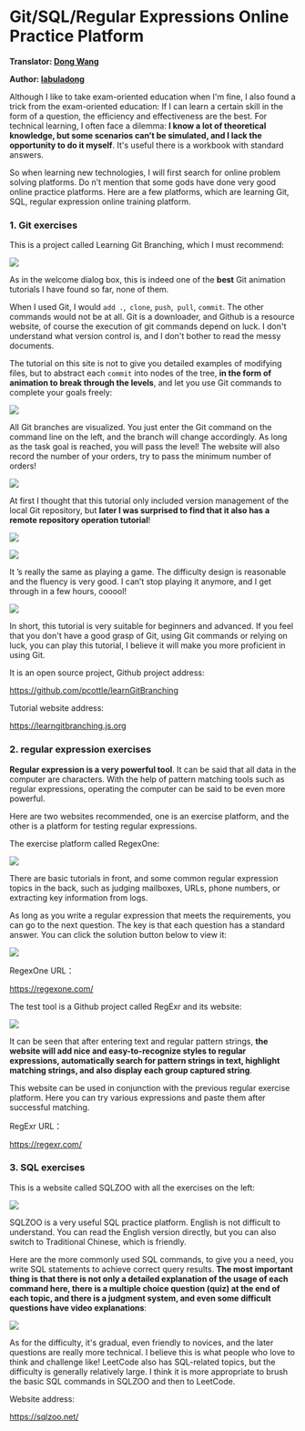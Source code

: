 # Git/SQL/Regular Expressions Online Practice Platform

**Translator: [Dong Wang](https://github.com/Coder2Programmer)**

**Author: [labuladong](https://github.com/labuladong)**

Although I like to take exam-oriented education when I'm fine, I also found a trick from the exam-oriented education: If I can learn a certain skill in the form of a question, the efficiency and effectiveness are the best. For technical learning, I often face a dilemma: **I know a lot of theoretical knowledge, but some scenarios can’t be simulated, and I lack the opportunity to do it myself**. It's useful there is a workbook with standard answers.

So when learning new technologies, I will first search for online problem solving platforms. Do n’t mention that some gods have done very good online practice platforms. Here are a few platforms, which are learning Git, SQL, regular expression online training platform.

### 1. Git exercises

This is a project called Learning Git Branching, which I must recommend:

![](../pictures/online/1_english.png)

As in the welcome dialog box, this is indeed one of the **best** Git animation tutorials I have found so far, none of them.

When I used Git, I would `add .`,` clone`, `push`,` pull`, `commit`. The other commands would not be at all. Git is a downloader, and Github is a resource website, of course the execution of git commands depend on luck. I don't understand what version control is, and I don't bother to read the messy documents.

The tutorial on this site is not to give you detailed examples of modifying files, but to abstract each `commit` into nodes of the tree, **in the form of animation to break through the levels**, and let you use Git commands to complete your goals freely:

![](../pictures/online/2_english.png)

All Git branches are visualized. You just enter the Git command on the command line on the left, and the branch will change accordingly. As long as the task goal is reached, you will pass the level! The website will also record the number of your orders, try to pass the minimum number of orders!

![](../pictures/online/3_english.png)

At first I thought that this tutorial only included version management of the local Git repository, but **later I was surprised to find that it also has a remote repository operation tutorial**!

![](../pictures/online/4_english.png)

![](../pictures/online/5_english.png)

It ’s really the same as playing a game. The difficulty design is reasonable and the fluency is very good. I can’t stop playing it anymore, and I get through in a few hours, cooool!

![](../pictures/online/6_english.png)

In short, this tutorial is very suitable for beginners and advanced. If you feel that you don't have a good grasp of Git, using Git commands or relying on luck, you can play this tutorial, I believe it will make you more proficient in using Git.

It is an open source project, Github project address:

https://github.com/pcottle/learnGitBranching

Tutorial website address:

https://learngitbranching.js.org

### 2. regular expression exercises

**Regular expression is a very powerful tool**. It can be said that all data in the computer are characters. With the help of pattern matching tools such as regular expressions, operating the computer can be said to be even more powerful.

Here are two websites recommended, one is an exercise platform, and the other is a platform for testing regular expressions.

The exercise platform called RegexOne:

![](../pictures/online/9.png)

There are basic tutorials in front, and some common regular expression topics in the back, such as judging mailboxes, URLs, phone numbers, or extracting key information from logs.

As long as you write a regular expression that meets the requirements, you can go to the next question. The key is that each question has a standard answer. You can click the solution button below to view it:

![](../pictures/online/10.png)

RegexOne URL：

https://regexone.com/

The test tool is a Github project called RegExr and its website:

![](../pictures/online/11.png)

It can be seen that after entering text and regular pattern strings, **the website will add nice and easy-to-recognize styles to regular expressions, automatically search for pattern strings in text, highlight matching strings, and also display each group captured string**.

This website can be used in conjunction with the previous regular exercise platform. Here you can try various expressions and paste them after successful matching.

RegExr URL：

https://regexr.com/

### 3. SQL exercises

This is a website called SQLZOO with all the exercises on the left:

![](../pictures/online/7.png)

SQLZOO is a very useful SQL practice platform. English is not difficult to understand. You can read the English version directly, but you can also switch to Traditional Chinese, which is friendly.

Here are the more commonly used SQL commands, to give you a need, you write SQL statements to achieve correct query results. **The most important thing is that there is not only a detailed explanation of the usage of each command here, there is a multiple choice question (quiz) at the end of each topic, and there is a judgment system, and even some difficult questions have video explanations**:

![](../pictures/online/8.png)

As for the difficulty, it's gradual, even friendly to novices, and the later questions are really more technical. I believe this is what people who love to think and challenge like! LeetCode also has SQL-related topics, but the difficulty is generally relatively large. I think it is more appropriate to brush the basic SQL commands in SQLZOO and then to LeetCode.

Website address:

https://sqlzoo.net/
